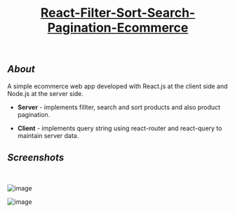 
<h1 align="center" style="border-bottom: none"><a href="https://react-filter-sort-pagination-ecommerce.onrender.com/" target="_blank">React-Filter-Sort-Search-Pagination-Ecommerce</a> </h1>
</br>

## ***About***
A simple ecommerce web app developed with React.js at the client side and Node.js at the server side.

* **Server** - implements fillter, search and sort products and also product pagination.

* **Client** - implements query string using react-router and react-query to maintain server data.

## ***Screenshots***

</br>

![image](https://user-images.githubusercontent.com/58606266/218529602-b405f55f-4748-455f-82c7-4a5c4811bc43.png)

![image](https://user-images.githubusercontent.com/58606266/218529778-6386a7e2-a757-49ec-9684-9ec797f6dc5c.png)



